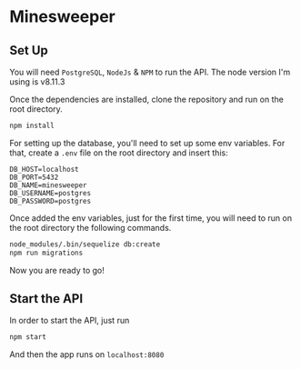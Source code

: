 # Minesweeper

## Set Up
You will need `PostgreSQL`, `NodeJs` & `NPM` to run the API. The node version I'm using is v8.11.3

Once the dependencies are installed, clone the repository and run on the root directory.
```bash
npm install
```

For setting up the database, you'll need to set up some env variables. For that, create a `.env` file on the root directory and insert this:

```
DB_HOST=localhost
DB_PORT=5432
DB_NAME=minesweeper
DB_USERNAME=postgres
DB_PASSWORD=postgres
```

Once added the env variables, just for the first time, you will need to run on the root directory the following commands.

```bash
node_modules/.bin/sequelize db:create
npm run migrations
```

Now you are ready to go!

## Start the API

In order to start the API, just run 

```bash
npm start
```

And then the app runs on `localhost:8080`
